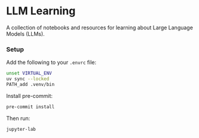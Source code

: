 # LLM Learning

A collection of notebooks and resources for learning about Large Language Models (LLMs).


### Setup

Add the following to your `.envrc` file:

```sh
unset VIRTUAL_ENV
uv sync --locked
PATH_add .venv/bin
```

Install pre-commit:

```sh
pre-commit install
```

Then run:

```sh
jupyter-lab
```
